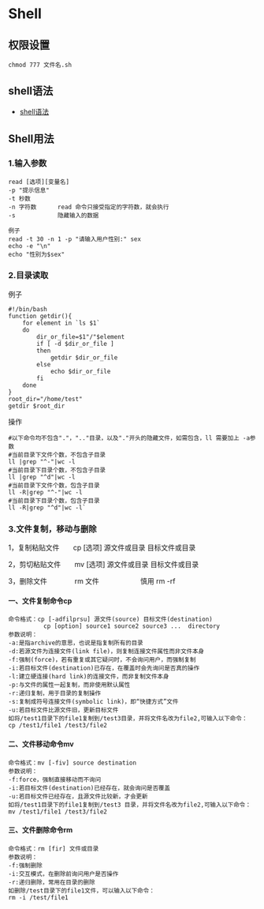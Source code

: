 # Shell

## 权限设置


```
chmod 777 文件名.sh

```

## shell语法

- [shell语法](http://www.runoob.com/linux/linux-shell.html)


## Shell用法

### 1.输入参数

```
read [选项][变量名]
-p "提示信息"
-t 秒数         
-n 字符数      read 命令只接受指定的字符数，就会执行
-s            隐藏输入的数据

例子
read -t 30 -n 1 -p "请输入用户性别:" sex
echo -e "\n"
echo "性别为$sex"

```

### 2.目录读取

例子

```
#!/bin/bash
function getdir(){
    for element in `ls $1`
    do  
        dir_or_file=$1"/"$element
        if [ -d $dir_or_file ]
        then 
            getdir $dir_or_file
        else
            echo $dir_or_file
        fi  
    done
}
root_dir="/home/test"
getdir $root_dir
```

操作

```
#以下命令均不包含"."，".."目录，以及"."开头的隐藏文件，如需包含，ll 需要加上 -a参数
#当前目录下文件个数，不包含子目录
ll |grep "^-"|wc -l
#当前目录下目录个数，不包含子目录
ll |grep "^d"|wc -l
#当前目录下文件个数，包含子目录
ll -R|grep "^-"|wc -l
#当前目录下目录个数，包含子目录
ll -R|grep "^d"|wc -l`
```

### 3.文件复制，移动与删除

1，复制粘贴文件　　cp  [选项]  源文件或目录  目标文件或目录

2，剪切粘贴文件　　mv [选项]  源文件或目录  目标文件或目录

3，删除文件　　　　rm 文件　　　　　　慎用 rm -rf  


#### 一、文件复制命令cp
    命令格式：cp [-adfilprsu] 源文件(source) 目标文件(destination)
              cp [option] source1 source2 source3 ...  directory
    参数说明：
    -a:是指archive的意思，也说是指复制所有的目录
    -d:若源文件为连接文件(link file)，则复制连接文件属性而非文件本身
    -f:强制(force)，若有重复或其它疑问时，不会询问用户，而强制复制
    -i:若目标文件(destination)已存在，在覆盖时会先询问是否真的操作
    -l:建立硬连接(hard link)的连接文件，而非复制文件本身
    -p:与文件的属性一起复制，而非使用默认属性
    -r:递归复制，用于目录的复制操作
    -s:复制成符号连接文件(symbolic link)，即“快捷方式”文件
    -u:若目标文件比源文件旧，更新目标文件
    如将/test1目录下的file1复制到/test3目录，并将文件名改为file2,可输入以下命令：
    cp /test1/file1 /test3/file2
#### 二、文件移动命令mv
    命令格式：mv [-fiv] source destination
    参数说明：
    -f:force，强制直接移动而不询问
    -i:若目标文件(destination)已经存在，就会询问是否覆盖
    -u:若目标文件已经存在，且源文件比较新，才会更新
    如将/test1目录下的file1复制到/test3 目录，并将文件名改为file2,可输入以下命令：
    mv /test1/file1 /test3/file2
#### 三、文件删除命令rm
    命令格式：rm [fir] 文件或目录
    参数说明：
    -f:强制删除
    -i:交互模式，在删除前询问用户是否操作
    -r:递归删除，常用在目录的删除
    如删除/test目录下的file1文件，可以输入以下命令：
    rm -i /test/file1



